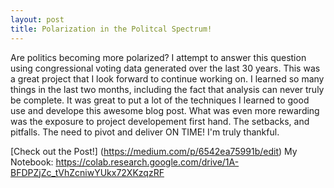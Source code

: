 ```yaml
---
layout: post
title: Polarization in the Politcal Spectrum!
---
```


Are politics becoming more polarized? I attempt to answer this question using congressional voting data generated over the last 30 years.  This was a great project that I look forward to continue working on. I learned so many things in the last two months, including the fact that analysis can never truly be complete. It was great to put a lot of the techniques I learned to good use and develope this awesome blog post. What was even more rewarding was the exposure to project developement first hand. The setbacks, and pitfalls. The need to pivot and deliver ON TIME! I'm truly thankful.

[Check out the Post!] (https://medium.com/p/6542ea75991b/edit)
My Notebook: https://colab.research.google.com/drive/1A-BFDPZjZc_tVhZcniwYUkx72XKzqzRF
